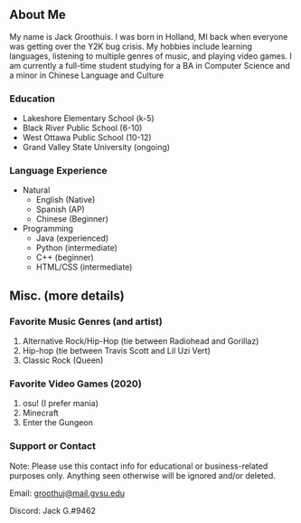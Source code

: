 ## About Me

My name is Jack Groothuis. I was born in Holland, MI back when everyone was getting over the Y2K bug crisis. My hobbies include learning languages, listening to multiple genres of music, and playing video games. I am currently a full-time student studying for a BA in Computer Science and a minor in Chinese Language and Culture

### Education

- Lakeshore Elementary School (k-5)
- Black River Public School (6-10)
- West Ottawa Public School (10-12)
- Grand Valley State University (ongoing)

### Language Experience
- Natural
  - English (Native)
  - Spanish (AP)
  - Chinese (Beginner)
- Programming
  - Java (experienced)
  - Python (intermediate)
  - C++ (beginner)
  - HTML/CSS (intermediate)

## Misc. (more details)

### Favorite Music Genres (and artist)

1. Alternative Rock/Hip-Hop (tie between Radiohead and Gorillaz)
2. Hip-hop (tie between Travis Scott and Lil Uzi Vert)
3. Classic Rock (Queen)

### Favorite Video Games (2020)

1. osu! (I prefer mania)
2. Minecraft
3. Enter the Gungeon

### Support or Contact

Note: Please use this contact info for educational or business-related purposes only. Anything seen otherwise will be ignored and/or deleted.

Email: groothuj@mail.gvsu.edu

Discord: Jack G.#9462
